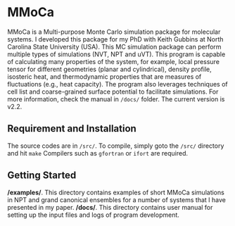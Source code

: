 # MMoCa
MMoCa is a Multi-purpose Monte Carlo simulation package for molecular systems. I developed this package for my PhD with Keith Gubbins at North Carolina State University (USA). This MC simulation package can perform multiple types of simulations (NVT, NPT and uVT). This program is capable of calculating many properties of the system, for example, local pressure tensor for different geometries (planar and cylindrical), density profile, isosteric heat, and thermodynamic properties that are measures of fluctuations (e.g., heat capacity). The program also leverages techniques of cell list and coarse-grained surface potential to facilitate simulations. For more information, check the manual in ```/docs/``` folder. The current version is v2.2.

## Requirement and Installation 
The source codes are in ```/src/```. To compile, simply goto the ```/src/``` directory and hit
```make```
Compilers such as ```gfortran``` or ```ifort``` are required. 

## Getting Started
**/examples/**. This directory contains examples of short MMoCa simulations in
NPT and grand canonical ensembles for a number of systems that I have presented in my paper. 
**/docs/**. This directory contains user manual for setting up the input files and logs of program development. 

